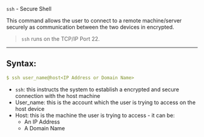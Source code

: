 `ssh` - Secure Shell 

This command allows the user to connect to a remote machine/server securely as communication between the two devices in encrypted.

> `ssh` runs on the TCP/IP Port 22. 

---

## Syntax:
```yaml
$ ssh user_name@host<IP Address or Domain Name> 
```

* `ssh`: this instructs the system to establish a encrypted and secure connection with the host machine
* User_name: this is the account which the user is trying to access on the host device 
* Host: this is the machine the user is trying to access - it can be:
  * An IP Address 
  * A Domain Name 








